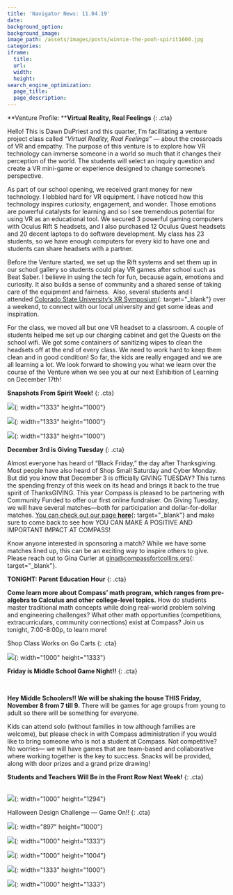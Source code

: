 ```yaml
---
title: 'Navigator News: 11.04.19'
date:
background_option:
background_image:
image_path: /assets/images/posts/winnie-the-pooh-spirit1600.jpg
categories:
iframe:
  title:
  url:
  width:
  height:
search_engine_optimization:
  page_title:
  page_description:
---
```


**Venture Profile:&nbsp;****Virtual Reality, Real Feelings**
{: .cta}

Hello\! This is Dawn DuPriest and this quarter, I’m facilitating a venture project class called&nbsp;*“Virtual Reality, Real Feelings”*&nbsp;— about the crossroads of VR and empathy. The purpose of this venture is to explore how VR technology can immerse someone in a world so much that it changes their perception of the world. The students will select an inquiry question and create a VR mini-game or experience designed to change someone’s perspective.

As part of our school opening, we received grant money for new technology. I lobbied hard for VR equipment. I have noticed how this technology inspires curiosity, engagement, and wonder. Those emotions are powerful catalysts for learning and so I see tremendous potential for using VR as an educational tool. We secured 3 powerful gaming computers with Oculus Rift S headsets, and I also purchased 12 Oculus Quest headsets and 20 decent laptops to do software development. My class has 23 students, so we have enough computers for every kid to have one and students can share headsets with a partner.

Before the Venture started, we set up the Rift systems and set them up in our school gallery so students could play VR games after school such as Beat Saber. I believe in using the tech for fun, because again, emotions and curiosity. It also builds a sense of community and a shared sense of taking care of the equipment and fairness.&nbsp; Also, several students and I attended&nbsp;[Colorado State University’s XR Symposium](https://compassfortcollins.us14.list-manage.com/track/click?u=f92353bb4e553c0be87c16d55&amp;id=6321a23b54&amp;e=d44f2694ec){: target="_blank"}&nbsp;over a weekend, to connect with our local university and get some ideas and inspiration.

For the class, we moved all but one VR headset to a classroom. A couple of students helped me set up our charging cabinet and get the Quests on the school wifi. We got some containers of sanitizing wipes to clean the headsets off at the end of every class. We need to work hard to keep them clean and in good condition\! So far, the kids are really engaged and we are all learning a lot. We look forward to showing you what we learn over the course of the Venture when we see you at our next Exhibition of Learning on December 17th\!

****Snapshots From Spirit Week\!****
{: .cta}

![](/assets/images/img-0869.jpg){: width="1333" height="1000"}

![](/assets/images/img-0886.jpg){: width="1333" height="1000"}

![](/assets/images/img-0872.jpg){: width="1333" height="1000"}

**December 3rd is Giving Tuesday**
{: .cta}

Almost everyone has heard of “Black Friday,” the day after Thanksgiving. Most people have also heard of Shop Small Saturday and Cyber Monday. But did you know that December 3 is officially GIVING TUESDAY? This turns the spending frenzy of this week on its head and brings it back to the true spirit of ThanksGIVING. This year Compass is pleased to be partnering with Community Funded to offer our first online fundraiser. On Giving Tuesday, we will have several matches—both for participation and dollar-for-dollar matches.&nbsp;[You can check out our page&nbsp;**here**](https://compassfortcollins.org/giving){: target="_blank"}&nbsp;and make sure to come back to see how YOU CAN MAKE A POSITIVE AND IMPORTANT IMPACT AT COMPASS\!

Know anyone interested in sponsoring a match? While we have some matches lined up, this can be an exciting way to inspire others to give. Please reach out to Gina Curler at&nbsp;[gina@compassfortcollins.org](mailto:gina@compassfortcollins.org){: target="_blank"}.&nbsp;

****TONIGHT: Parent Education Hour****
{: .cta}

**Come learn more about Compass’ math program, which ranges from pre-algebra to Calculus and other college-level topics.**&nbsp;How do students master traditional math concepts while doing real-world problem solving and engineering challenges? What other math opportunities (competitions, extracurriculars, community connections) exist at Compass? Join us tonight, 7:00-8:00p, to learn more\!

Shop Class Works on Go Carts
{: .cta}

![](/assets/images/img-0865.jpg){: width="1000" height="1333"}

****Friday is Middle School Game Night\!\!****
{: .cta}

&nbsp;

**Hey Middle Schoolers\!\! We will be shaking the house THIS Friday, November 8 from 7 till 9.**&nbsp;There will be games for age groups from young to adult so there will be something for everyone.

Kids can attend solo (without families in tow although families are welcome), but please check in with Compass administration if you would like to bring someone who is not a student at Compass. Not competitive? No worries— we will have games that are team-based and collaborative where working together is the key to success. Snacks will be provided, along with door prizes and a grand prize drawing\!&nbsp;

****Students and Teachers Will Be in the Front Row Next Week\!****
{: .cta}

<br>![](/assets/images/students-and-teachers-will-be-in-the-front-row-for-this-important-opportunity-next-week.jpg){: width="1000" height="1294"}

Halloween Design Challenge — Game On\!\!
{: .cta}

![](/assets/images/img-0871.jpg){: width="897" height="1000"}

![](/assets/images/img-0881.jpg){: width="1000" height="1333"}

![](/assets/images/img-0875.jpg){: width="1000" height="1004"}

![](/assets/images/img-0874.jpg){: width="1333" height="1000"}

![](/assets/images/img-0885.jpg){: width="1000" height="1333"}

&nbsp;